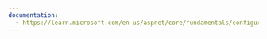 ```yaml
---
documentation:
  - https://learn.microsoft.com/en-us/aspnet/core/fundamentals/configuration/options
---
```

